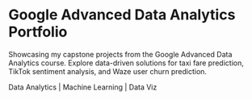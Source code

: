 # Google Advanced Data Analytics Portfolio  

Showcasing my capstone projects from the Google Advanced Data Analytics course. Explore data-driven solutions for taxi fare prediction, TikTok sentiment analysis, and Waze user churn prediction.  

Data Analytics | Machine Learning | Data Viz
